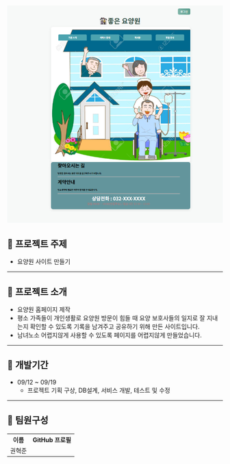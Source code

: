 ![이미지네임](https://github.com/hyeokjun9035/hyeokjun9035/blob/main/homepage.png)

## 📖 프로젝트 주제
+ 요양원 사이트 만들기
---

## 📗 프로젝트 소개
+ 요양원 홈페이지 제작
+ 평소 가족들이 개인생활로 요양원 방문이 힘들 때 요양 보호사들의 일지로 잘 지내는지 확인할 수 있도록 기록을 남겨주고 공유하기 위해 만든 사이트입니다.
+ 남녀노소 어렵지않게 사용할 수 있도록 페이지를 어렵지않게 만들었습니다.
---

## 📅 개발기간
 + 09/12 ~ 09/19
   + 프로젝트 기획 구상, DB설계, 서비스 개발, 테스트 및 수정
---

## 🤝 팀원구성
<table>
  <tr>
    <th>이름</th>
    <th>GitHub 프로필</th>
  </tr>
  <tr>
    <td>권혁준</td>
    <td>
     <https://github.com/hyeokjun9035> 
    </td>
  </tr>
</table>
<!--
**hyeokjun9035/hyeokjun9035** is a ✨ _special_ ✨ repository because its `README.md` (this file) appears on your GitHub profile.

Here are some ideas to get you started:

- 🔭 I’m currently working on ...
- 🌱 I’m currently learning ...
- 👯 I’m looking to collaborate on ...
- 🤔 I’m looking for help with ...
- 💬 Ask me about ...
- 📫 How to reach me: ...
- 😄 Pronouns: ...
- ⚡ Fun fact: ...
-->
